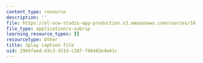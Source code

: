 ```yaml
---
content_type: resource
description: ''
file: https://ol-ocw-studio-app-production.s3.amazonaws.com/courses/16-687-private-pilot-ground-school-january-iap-2019/29b5faedd3c3351dc187f86482ede41c_EuNXVy5-KgA.srt
file_type: application/x-subrip
learning_resource_types: []
resourcetype: Other
title: 3play caption file
uid: 29b5faed-d3c3-351d-c187-f86482ede41c
---
```

